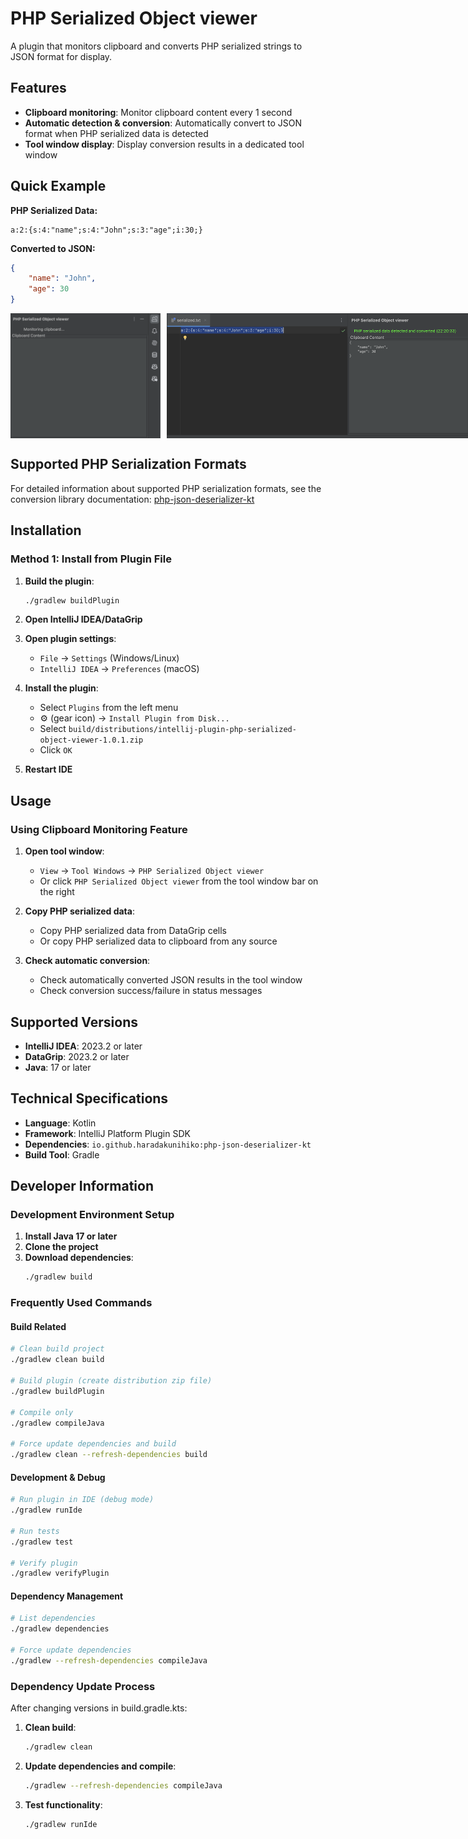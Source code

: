 # PHP Serialized Object viewer

A plugin that monitors clipboard and converts PHP serialized strings to JSON format for display.

## Features

- **Clipboard monitoring**: Monitor clipboard content every 1 second
- **Automatic detection & conversion**: Automatically convert to JSON format when PHP serialized data is detected
- **Tool window display**: Display conversion results in a dedicated tool window

## Quick Example

**PHP Serialized Data:**
```
a:2:{s:4:"name";s:4:"John";s:3:"age";i:30;}
```

**Converted to JSON:**
```json
{
    "name": "John",
    "age": 30
}
```

<div style="display: flex; gap: 10px;">
  <img height="200px" alt="PHP Serialized Object Viewer Screenshot 1" src="docs/images/screenshot1.png" />
  <img height="200px" alt="PHP Serialized Object Viewer Screenshot 2" src="docs/images/screenshot2.png" />
  <img height="200px" alt="PHP Serialized Object Viewer Screenshot 2" src="docs/images/screenshot3.png" />
</div>

## Supported PHP Serialization Formats

For detailed information about supported PHP serialization formats, see the conversion library documentation:
[php-json-deserializer-kt](https://github.com/haradakunihiko/php-json-deserializer-kt)

## Installation

### Method 1: Install from Plugin File

1. **Build the plugin**:
   ```bash
   ./gradlew buildPlugin
   ```

2. **Open IntelliJ IDEA/DataGrip**

3. **Open plugin settings**:
   - `File` → `Settings` (Windows/Linux)
   - `IntelliJ IDEA` → `Preferences` (macOS)

4. **Install the plugin**:
   - Select `Plugins` from the left menu
   - ⚙️ (gear icon) → `Install Plugin from Disk...`
   - Select `build/distributions/intellij-plugin-php-serialized-object-viewer-1.0.1.zip`
   - Click `OK`

5. **Restart IDE**

## Usage

### Using Clipboard Monitoring Feature

1. **Open tool window**:
   - `View` → `Tool Windows` → `PHP Serialized Object viewer`
   - Or click `PHP Serialized Object viewer` from the tool window bar on the right

2. **Copy PHP serialized data**:
   - Copy PHP serialized data from DataGrip cells
   - Or copy PHP serialized data to clipboard from any source

3. **Check automatic conversion**:
   - Check automatically converted JSON results in the tool window
   - Check conversion success/failure in status messages


## Supported Versions

- **IntelliJ IDEA**: 2023.2 or later
- **DataGrip**: 2023.2 or later
- **Java**: 17 or later

## Technical Specifications

- **Language**: Kotlin
- **Framework**: IntelliJ Platform Plugin SDK
- **Dependencies**: `io.github.haradakunihiko:php-json-deserializer-kt`
- **Build Tool**: Gradle

## Developer Information

### Development Environment Setup

1. **Install Java 17 or later**
2. **Clone the project**
3. **Download dependencies**:
   ```bash
   ./gradlew build
   ```

### Frequently Used Commands

#### Build Related
```bash
# Clean build project
./gradlew clean build

# Build plugin (create distribution zip file)
./gradlew buildPlugin

# Compile only
./gradlew compileJava

# Force update dependencies and build
./gradlew clean --refresh-dependencies build
```

#### Development & Debug
```bash
# Run plugin in IDE (debug mode)
./gradlew runIde

# Run tests
./gradlew test

# Verify plugin
./gradlew verifyPlugin
```

#### Dependency Management
```bash
# List dependencies
./gradlew dependencies

# Force update dependencies
./gradlew --refresh-dependencies compileJava
```

### Dependency Update Process

After changing versions in build.gradle.kts:

1. **Clean build**:
   ```bash
   ./gradlew clean
   ```

2. **Update dependencies and compile**:
   ```bash
   ./gradlew --refresh-dependencies compileJava
   ```

3. **Test functionality**:
   ```bash
   ./gradlew runIde
